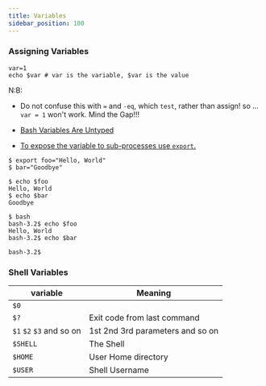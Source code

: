 ```yaml
---
title: Variables
sidebar_position: 100
---
```


### Assigning Variables

```shell
var=1
echo $var # var is the variable, $var is the value
```

N:B: 

- Do not confuse this with `=` and `-eq`, which `test`, rather than assign! so ... `var = 1` won't work. Mind the Gap!!!

- [Bash Variables Are Untyped](https://tldp.org/LDP/abs/html/untyped.html)

- [To expose the variable to sub-processes use `export`.](https://stackoverflow.com/a/1158268)

```shell
$ export foo="Hello, World"
$ bar="Goodbye"

$ echo $foo
Hello, World
$ echo $bar
Goodbye

$ bash
bash-3.2$ echo $foo
Hello, World
bash-3.2$ echo $bar

bash-3.2$ 
```

### Shell Variables

| variable                 | Meaning                          |
|--------------------------|----------------------------------|
| `$0`                     |                                  |
| `$?`                     | Exit code from last command      |
| `$1` `$2` `$3` and so on | 1st 2nd 3rd parameters and so on |
| `$SHELL`                 | The Shell                        |
| `$HOME`                  | User Home directory              |
| `$USER`                  | Shell Username                   |




